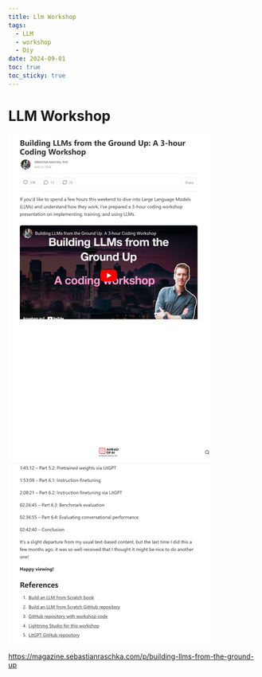 ```yaml
---
title: Llm Workshop
tags:
  - LLM
  - workshop
  - Diy
date: 2024-09-01
toc: true
toc_sticky: true
---
```


# LLM Workshop 

![](../_asset/2024-09-01-llm-20241229151901.jpg)


<https://magazine.sebastianraschka.com/p/building-llms-from-the-ground-up>
